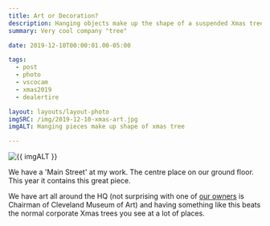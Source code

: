 ```yaml
---
title: Art or Decoration?
description: Hanging objects make up the shape of a suspended Xmas tree
summary: Very cool company "tree"

date: 2019-12-10T00:00:01.00-05:00

tags:
  - post
  - photo
  - vscocam
  - xmas2019
  - dealertire

layout: layouts/layout-photo
imgSRC: /img/2019-12-10-xmas-art.jpg
imgALT: Hanging pieces make up shape of xmas tree

---
```

<p><img class="u-photo img-polaroid" src="{{ imgSRC }}" alt="{{ imgALT }}"></p>
We have a 'Main Street' at my work. The centre place on our ground floor. This year it contains this great piece.

We have art all around the HQ (not surprising with one of [our owners](https://www.cleveland.com/arts/2019/12/dealer-tire-ceo-scott-mueller-leads-by-example-as-new-chairman-of-cleveland-museum-of-art.html "newspaper article") is Chairman of Cleveland Museum of Art) and having something like this beats the normal corporate Xmas trees you see at a lot of places.